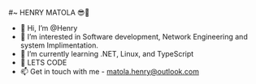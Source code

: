 #~ HENRY MATOLA 😎🖤

- 👋 Hi, I’m @Henry
- 👀 I’m interested in Software development, Network Engineering and system Implimentation.
- 🌱 I’m currently learning .NET, Linux, and TypeScript
- 💞️ LETS CODE
- 📫 Get in touch with me - matola.henry@outlook.com
